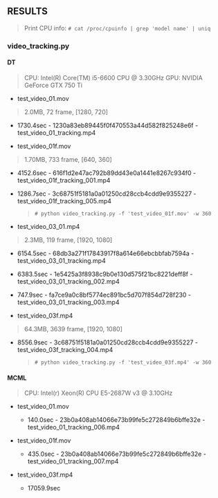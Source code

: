 ## RESULTS

> Print CPU info: ```# cat /proc/cpuinfo | grep 'model name' | uniq```

### video_tracking.py

#### DT
> CPU: Intel(R) Core(TM) i5-6600 CPU @ 3.30GHz
> GPU: NVIDIA GeForce GTX 750 Ti  

- test_video_01.mov
> 2.0MB, 72 frame, [1280, 720]

  - 1730.4sec - 1230a83eb89445f0f470553a44d582f825248e6f - test_video_01_tracking.mp4


- test_video_01f.mov
> 1.70MB, 733 frame, [640, 360]

  - 4152.6sec - 616f1d2e47ac792b89dd43e0a1441e8267c934f0 - test_video_01f_tracking_001.mp4
  - 1286.7sec - 3c68751f5181a0a01250cd28ccb4cdd9e9355227 - test_video_01f_tracking_005.mp4
    > ```# python video_tracking.py -f 'test_video_01f.mov' -w 360```


- test_video_03_01.mp4
> 2.3MB, 119 frame, [1920, 1080]

  - 6154.5sec - 68db3a271f17843917f8a614e66ebcbbfab7594a - test_video_03_01_tracking.mp4
  - 6383.5sec - 1e5425a3f8938c9b0e130d575f21bc8221deff8f - test_video_03_01_tracking_002.mp4
  - 747.9sec - fa7ce9a0c8bf5774ec891bc5d707f854d728f230 - test_video_03_01_tracking_003.mp4


- test_video_03f.mp4
> 64.3MB, 3639 frame, [1920, 1080]

  - 8556.9sec - 3c68751f5181a0a01250cd28ccb4cdd9e9355227 - test_video_03f_tracking_004.mp4
    > ```# python video_tracking.py -f 'test_video_03f.mp4' -w 360```


#### MCML
> CPU: Intel(r) Xeon(R) CPU E5-2687W v3 @ 3.10GHz

- test_video_01.mov

  - 140.0sec - 23b0a408ab14066e73b99fe5c272849b6bffe32e - test_video_01_tracking_006.mp4

- test_video_01f.mov

  - 435.0sec - 23b0a408ab14066e73b99fe5c272849b6bffe32e - test_video_01_tracking_007.mp4

- test_video_03f.mp4

  - 17059.9sec
